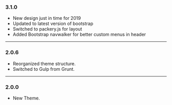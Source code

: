 ### 3.1.0
* New design just in time for 2019
* Updated to latest version of bootstrap
* Switched to packery.js for layout
* Added Bootstrap navwalker for better custom menus in header
---
### 2.0.6
* Reorganized theme structure.
* Switched to Gulp from Grunt.
---
### 2.0.0
* New Theme.
